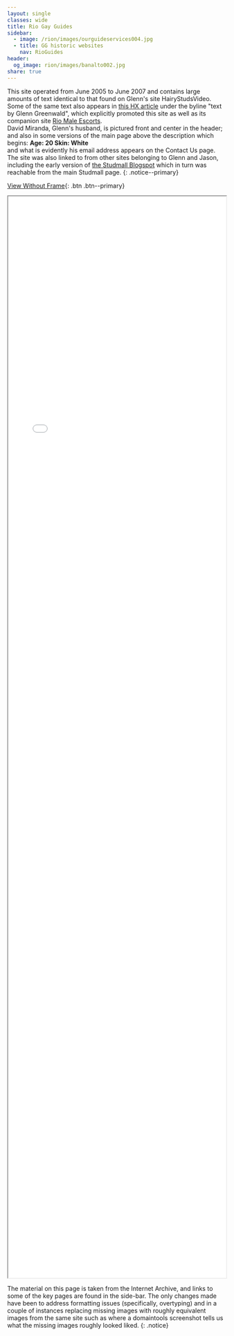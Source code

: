 ```yaml
---
layout: single
classes: wide
title: Rio Gay Guides
sidebar:
  - image: /rion/images/ourguideservices004.jpg
  - title: GG historic websites
    nav: RioGuides      
header:
  og_image: rion/images/banalto002.jpg
share: true
---
```


This site operated from June 2005 to June 2007 and contains large amounts of text identical to that found on Glenn's site HairyStudsVideo. Some of the same text also appears in [this HX article](hxRio.md) under the byline "text by Glenn Greenwald", which explicitly promoted this site as well as its companion site [Rio Male Escorts](/RioE.md).  
David Miranda, Glenn's husband, is pictured front and center in the header; and also in some versions of the main page above the description which begins: **Age: 20 Skin: White**  
and what is evidently his email address appears on the Contact Us page.  
The site was also linked to from other sites belonging to Glenn and Jason, including the early version of [the Studmall Blogspot](/blogspot.md) which in turn was reachable from the main Studmall page.
{: .notice--primary}


<style type="text/css">
  iframe {
    max-width: 100%;
  }
</style>

[View Without Frame](rion/index.html){: .btn .btn--primary}

<div>
<iframe src="rion/index.html" width="900px" height="2500px" allow-forms="false"></iframe>
</div>

The material on this page is taken from the Internet Archive, and links to some of the key pages are found in the side-bar. The only changes made have been to address formatting issues (specifically, overtyping) and in a couple of instances replacing missing images with roughly equivalent images from the same site such as where a domaintools screenshot tells us what the missing images roughly looked liked.
{: .notice}
